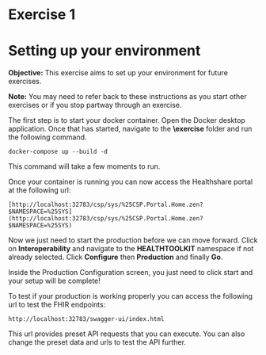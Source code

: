 # Exercise 1


# Setting up your environment

**Objective:** This exercise aims to set up your environment for future exercises. 

**Note:** You may need to refer back to these instructions as you start other exercises or if you stop partway through an exercise.  

The first step is to start your docker container. Open the Docker desktop application. Once that has started, navigate to the **\exercise** folder and run the following command.

	docker-compose up --build -d

This command will take a few moments to run.

Once your container is running you can now access the Healthshare portal at the following url:

	[http://localhost:32783/csp/sys/%25CSP.Portal.Home.zen?$NAMESPACE=%25SYS](http://localhost:32783/csp/sys/%25CSP.Portal.Home.zen?$NAMESPACE=%25SYS)

Now we just need to start the production before we can move forward. Click on **Interoperability** and navigate to the **HEALTHTOOLKIT** namespace if not already selected. Click **Configure** then **Production** and finally **Go**.

Inside the Production Configuration screen, you just need to click start and your setup will be complete!

To test if your production is working properly you can access the following url to test the FHIR endpoints:

	http://localhost:32783/swagger-ui/index.html

This url provides preset API requests that you can execute. You can also change the preset data and urls to test the API further.
